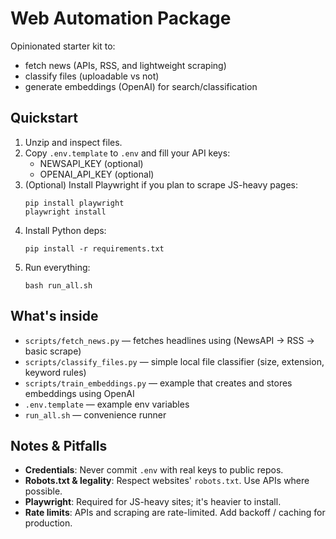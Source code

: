 # Web Automation Package
Opinionated starter kit to:
- fetch news (APIs, RSS, and lightweight scraping)
- classify files (uploadable vs not)
- generate embeddings (OpenAI) for search/classification

## Quickstart
1. Unzip and inspect files.
2. Copy `.env.template` to `.env` and fill your API keys:
   - NEWSAPI_KEY (optional)
   - OPENAI_API_KEY (optional)
3. (Optional) Install Playwright if you plan to scrape JS-heavy pages:
   ```
   pip install playwright
   playwright install
   ```
4. Install Python deps:
   ```
   pip install -r requirements.txt
   ```
5. Run everything:
   ```
   bash run_all.sh
   ```

## What's inside
- `scripts/fetch_news.py` — fetches headlines using (NewsAPI -> RSS -> basic scrape)
- `scripts/classify_files.py` — simple local file classifier (size, extension, keyword rules)
- `scripts/train_embeddings.py` — example that creates and stores embeddings using OpenAI
- `.env.template` — example env variables
- `run_all.sh` — convenience runner

## Notes & Pitfalls
- **Credentials**: Never commit `.env` with real keys to public repos.
- **Robots.txt & legality**: Respect websites' `robots.txt`. Use APIs where possible.
- **Playwright**: Required for JS-heavy sites; it's heavier to install.
- **Rate limits**: APIs and scraping are rate-limited. Add backoff / caching for production.

